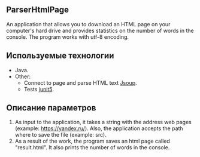 ## ParserHtmlPage

An application that allows you to download an HTML page on your computer's hard drive and provides statistics on
the number of words in the console. The program works with utf-8 encoding.

## Используемые технологии

- Java.
- Other:
    - Connect to page and parse HTML text [Jsoup](https://jsoup.org/).
    - Tests [junit5](https://github.com/junit-team/junit5).

## Описание параметров
1. As input to the application, it takes a string with the address
   web pages (example: https://yandex.ru/). Also, the application accepts the path where to save the file (example: src).
2. As a result of the work, the program saves an html page called "result.html". It also prints the number of words in the console. 
